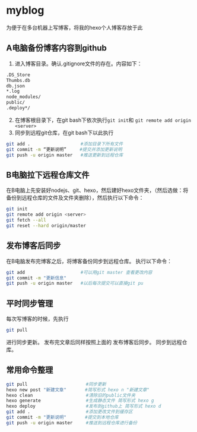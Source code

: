 # myblog
为便于在多台机器上写博客，将我的hexo个人博客存放于此

## A电脑备份博客内容到github
1. 进入博客目录。确认.gitignore文件的存在。内容如下：
```bash
.DS_Store
Thumbs.db
db.json
*.log
node_modules/
public/
.deploy*/
```
2. 在博客根目录下，在git bash下依次执行`git init`和 `git remote add origin <server>`
3. 同步到远程git仓库，在git bash下以此执行
```bash
git add .                   #添加目录下所有文件 
git commit -m “更新说明”     #提交并添加更新说明 
git push -u origin master   #推送更新到远程仓库
```

## B电脑拉下远程仓库文件
在B电脑上先安装好nodejs、git、hexo，然后建好hexo文件夹，（然后选做：将备份到远程仓库的文件及文件夹删除），然后执行以下命令：
```bash
git init 
git remote add origin <server> 
git fetch --all 
git reset --hard origin/master
```

## 发布博客后同步
在B电脑发布完博客之后，将博客备份同步到远程仓库。 
执行以下命令：
```bash
git add                     #可以用git master 查看更改内容  
git commit -m "更新信息"  
git push -u origin master   #以后每次提交可以直接git pu
```
## 平时同步管理
每次写博客的时候，先执行
```bash
git pull
```
进行同步更新。 
发布完文章后同样按照上面的 发布博客后同步。 同步到远程仓库。

## 常用命令整理
```bash
git pull                      #同步更新
hexo new post "新建文章"       #简写形式 hexo n "新建文章"
hexo clean                    #清除旧的public文件夹
hexo generate                 #生成静态文件 简写形式 hexo g
hexo deploy                   #发布到github上 简写形式 hexo d
git add .                     #添加更改文件到缓存区
git commit -m "更新说明"       #提交到本地仓库
git push -u origin master     #推送到远程仓库进行备份
```




